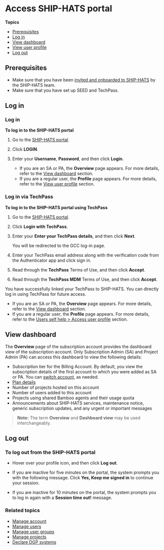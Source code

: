 # Access SHIP-HATS portal


**Topics**
- [Prerequisites](#prerequisites)
- [Log in](#log-in)
- [View dashboard](#view-dashboard)
- [View user profile](#view-user-profile)
- [Log out](#log-out)



## Prerequisites

- Make sure that you have been [invited and onboarded to SHIP-HATS](https://docs.developer.tech.gov.sg/docs/ship-hats-getting-started/subscribing-to-ship-hats) by the SHIP-HATS team.
- Make sure that you have set up SEED and TechPass.

## Log in

<!-- tabs:start -->

### **Log in**

**To log in to the SHIP-HATS portal**

1. Go to the [SHIP-HATS portal](https://www.ship.gov.sg/).
1. Click **LOGIN**.
1. Enter your **Username**, **Password**, and then click **Login**.
    - If you are an SA or PA, the **Overview** page appears. For more details, refer to the [View dashboard](#view-dashboard) section.
    - If you are a regular user, the **Profile** page appears. For more details, refer to the [View user profile](#view-user-profile) section.

    <!--<kbd>![dashboard](./images/dashboard.png)</kbd>-->


### **Log in via TechPass**

**To log in to the SHIP-HATS portal using TechPass**

1. Go to the [SHIP-HATS portal](https://www.ship.gov.sg/).
1. Click **Login with TechPass**.

    <!--<kbd>![log-in](./images/tplogin.png ':size=100%')</kbd>-->

1. Enter your **Enter your TechPass details**, and then click **Next**.

    <!--<kbd>![log-in](./images/tp-sign-in.png ':size=100%')</kbd>-->

    You will be redirected to the GCC log-in page. 
1. Enter your TechPass email address along with the verification code from the Authenticator app and click sign in. 

    <!--<kbd>![log-in](./images/tp-gcc-log-in.png ':size=100%')</kbd>-->

5. Read through the **TechPass** Terms of Use, and then click **Accept**.

    <!--<kbd>![log-in](./images/tp-terms-of-use.png ':size=100%')</kbd>-->

6. Read through the **TechPass MDM** Terms of Use, and then click **Accept**.

    <!--<kbd>![log-in](./images/tp-mdm-terms-of-use.png ':size=100%')</kbd>-->

You have successfully linked your TechPass to SHIP-HATS. You can directly log in using TechPass for future access.  
<!--<span style="color:red">Is there any step missing here?</span>--> 
- If you are an SA or PA, the **Overview** page appears. For more details, refer to the [View dashboard](#view-dashboard) section.
- If you are a regular user, the **Profile** page appears. For more details, refer to the [Users self help > Access user profile](users-self-help) section.

<!-- tabs:end -->


## View dashboard
The **Overview** page of the subscription account provides the dashboard view of the subscription account. Only Subscription Admin (SA) and Project Admin (PA) can access this dashboard to view the following details:

- Subscription tier for the Billing Account. By default, you view the subscription details of the first account to which you were added as SA or PA. You can [switch account](manage-account), as needed.
- [Plan details](manage-account)
- Number of projects hosted on this account
- Number of users added to this account
- Projects using shared Bamboo agents and their usage quota 
- Announcements about SHIP-HATS services, maintenance notice, generic subscription updates, and any urgent or important messages
    <!--<kbd>![Portal Announcements](./images/portal-announcements.png ':size=60%')-->

>**Note:** The term **Overview** and **Dashboard view** may be used interchangeably.

<!--<kbd>![Overview](./images/ship-update.png ':size=60%')</kbd>-->

## Log out 

### To log out from the SHIP-HATS portal
- Hover over your profile icon, and then click **Log out**.
    
    <!--<kbd>![Log Out](./images/log-out.png ':size=100%')</kbd>-->

- If you are inactive for five minutes on the portal, the system prompts you with the following message. Click **Yes, Keep me signed in** to continue your session.

    <!--<kbd>![Idle Time Prompt After 5 Mins](./images/idle-time-prompt-after-5-mins.png ':size=100%')</kbd>-->

- If you are inactive for 10 minutes on the portal, the system prompts you to log in again with a **Session time out!** message.

    <!--<kbd>![Session Timed Out](./images/session-timed-out.png ':size=100%')</kbd>-->

### Related topics
  - [Manage account](manage-account)
  - [Manage users](manage-users)
  - [Manage user groups](manage-user-groups)
  - [Manage projects](manage-projects)
  - [Declare DGP systems](declare-dgp-systems)